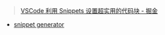 > [VSCode 利用 Snippets 设置超实用的代码块 - 掘金](https://juejin.cn/post/6844903869424599053#heading-6)

- [snippet generator](https://snippet-generator.app/)
